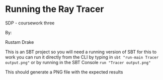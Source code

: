 Running the Ray Tracer
=====================

SDP - coursework three

By:

Rustam Drake


This is an SBT project so you will need a running version of SBT for this to work
you can run it directly from the CLI by typing in 
``` sbt "run-main Tracer output.png" ```
or by running in the SBT Console 
```run "Tracer output.png"```

This should generate a PNG file with the expected results
